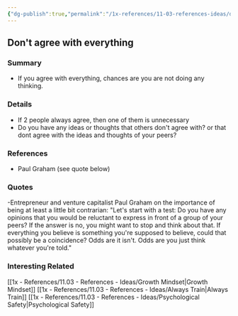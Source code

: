 ```yaml
---
{"dg-publish":true,"permalink":"/1x-references/11-03-references-ideas/don-t-agree-with-everything/","dgHomeLink":true,"dgPassFrontmatter":true,"dgShowBacklinks":true,"dgShowLocalGraph":false,"dgShowInlineTitle":true}
---
```


## Don't agree with everything

### Summary
- If you agree with everything, chances are you are not doing any thinking.

### Details
- If 2 people always agree, then one of them is unnecessary
- Do you have any ideas or thoughts that others don't agree with? or that dont agree with the ideas and thoughts of your peers?

### References
- Paul Graham (see quote below)

### Quotes
-Entrepreneur and venture capitalist Paul Graham on the importance of being at least a little bit contrarian:
"Let's start with a test: Do you have any opinions that you would be reluctant to express in front of a group of your peers?
If the answer is no, you might want to stop and think about that. If everything you believe is something you're supposed to believe, could that possibly be a coincidence?
Odds are it isn't. Odds are you just think whatever you're told."

### Interesting Related
[[1x - References/11.03 - References - Ideas/Growth Mindset|Growth Mindset]]
[[1x - References/11.03 - References - Ideas/Always Train|Always Train]]
[[1x - References/11.03 - References - Ideas/Psychological Safety|Psychological Safety]]
